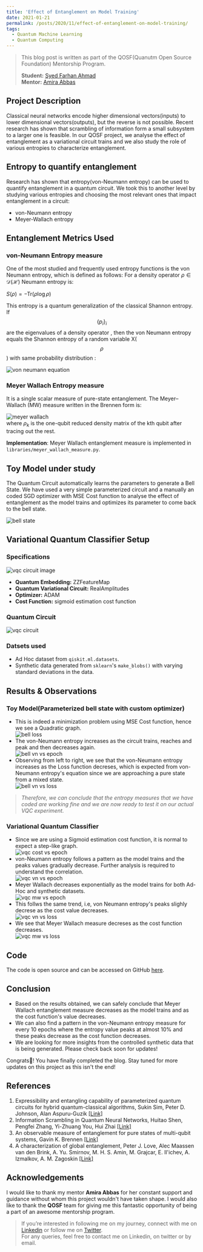 ```yaml
---
title: 'Effect of Entanglement on Model Training'
date: 2021-01-21
permalink: /posts/2020/11/effect-of-entanglement-on-model-training/
tags:
  - Quantum Machine Learning
  - Quantum Computing
---
```


> This blog post is written as part of the QOSF(Quanutm Open Source Foundation) Mentorship Program.  
>   
> **Student:** [Syed Farhan Ahmad](https://www.linkedin.com/in/syedfarhanahmad/)  
> **Mentor:** [Amira Abbas](https://www.linkedin.com/in/amira-abbas/) 

## Project Description

Classical neural networks encode higher dimensional vectors(inputs) to lower dimensional vectors(outputs), but the reverse is not possible. Recent research has shown that scrambling of information form a small subsystem to a larger one is feasible. In our QOSF project, we analyse the effect of entanglement as a variational circuit trains and we also study the role of various entropies to characterize entanglement.


## Entropy to quantify entanglement

Research has shown that entropy(von-Neumann entropy) can be used to quantify entanglement in a quantum circuit. We took this to another level by studying various entropies and choosing the most relevant ones that impact entanglement in a circuit:  
- von-Neumann entropy
- Meyer-Wallach entropy

## Entanglement Metrics Used  

### **von-Neumann Entropy measure**  

One of the most studied and frequently used entropy functions is the von Neumann entropy, which is defined as follows: For a density operator $\rho\in\mathcal{D}(\mathcal{H})$
Neumann entropy is:  

$S(\rho)=-\mathrm{Tr}(\rho \log\rho)$
  
This entropy is a quantum generalization of the classical Shannon entropy. If $$\{p_i\}_i$$  are the eigenvalues of a density operator , then the von Neumann entropy equals the Shannon entropy of a random variable X($$\rho$$) with same probability distribution :  

![von neumann equation](https://raw.githubusercontent.com/born-2learn/born-2learn.github.io/master/_posts/images/qosf/vn_eq.png)

### **Meyer Wallach Entropy measure**
It is a single scalar measure of pure-state entanglement. The Meyer–Wallach (MW) measure written in the Brennen form is:

![meyer wallach](https://raw.githubusercontent.com/born-2learn/born-2learn.github.io/master/_posts/images/qosf/meyerwallach_equation.png)  
where $\rho_k$  is the one-qubit reduced density matrix of the kth qubit after tracing out the rest.

**Implementation**: Meyer Wallach entanglement measure is implemented in `libraries/meyer_wallach_measure.py`.

## Toy Model under study

The Quantum Circuit automatically learns the parameters to generate a Bell State. We have used a very simple parameterized circuit and a manually an coded SGD optimizer with MSE Cost function to analyse the effect of entanglement as the model trains and optimizes its parameter to come back to the bell state.   


![bell state](https://raw.githubusercontent.com/born-2learn/born-2learn.github.io/master/_posts/images/qosf/bell_state.png)


## Variational Quantum Classifier Setup

### Specifications

![vqc circuit image](https://raw.githubusercontent.com/born-2learn/born-2learn.github.io/master/_posts/images/qosf/vqc_arch.png)
- **Quantum Embedding:** ZZFeatureMap
- **Quantum Variational Circuit:** RealAmplitudes
- **Optimizer:** ADAM
- **Cost Function:** sigmoid estimation cost function
### Quantum Circuit

![vqc circuit](https://raw.githubusercontent.com/born-2learn/born-2learn.github.io/master/_posts/images/qosf/vqc_circuit.png)

  
### Datsets used
- Ad Hoc dataset from `qiskit.ml.datasets`.
- Synthetic data generated from `sklearn`'s `make_blobs()` with varying standard deviations in the data.

## Results & Observations

### Toy Model(Parameterized bell state with custom optimizer)  
- This is indeed a minimization problem using MSE Cost function, hence we see a Quadratic graph.  
![bell loss](https://raw.githubusercontent.com/born-2learn/born-2learn.github.io/master/_posts/images/qosf/bell_costvsepoch.png)
- The von-Neumann entropy increases as the circuit trains, reaches and peak and then decreases again.  
![bell vn vs epoch](https://raw.githubusercontent.com/born-2learn/born-2learn.github.io/master/_posts/images/qosf/bell_vn_vs_epoch.png)  
- Observing from left to right, we see that the von-Neumann entropy increases as the Loss function decreses, which is expected from von-Neumann entropy's equation since we are approaching a pure state from a mixed state.  
![bell vn vs loss](https://raw.githubusercontent.com/born-2learn/born-2learn.github.io/master/_posts/images/qosf/bell_vn_vs_loss.png)   
> *Therefore, we can conclude that the entropy measures that we have coded are working fine and we are now ready to test it on our actual VQC experiment.*  

### Variational Quantum Classifier

- Since we are using a Sigmoid estimation cost function, it is normal to expect a step-like graph.  
![vqc cost vs epoch](https://raw.githubusercontent.com/born-2learn/born-2learn.github.io/master/_posts/images/qosf/vqc_cost_vs_epoch.png)  
- von-Neumann entropy follows a pattern as the model trains and the peaks values gradually decrease. Further analysis is required to understand the correlation.  
![vqc vn vs epoch](https://raw.githubusercontent.com/born-2learn/born-2learn.github.io/master/_posts/images/qosf/vqc_vn_vs_epoch.png)  
- Meyer Wallach decreases exponentially as the model trains for both Ad-Hoc and synthetic datasets.  
![vqc mw vs epoch](https://raw.githubusercontent.com/born-2learn/born-2learn.github.io/master/_posts/images/qosf/vqc_mw_vs_epoch.png)  
- This follws the same trend, i.e, von Neumann entropy's peaks slighly decrese as the cost value decreases.  
![vqc vn vs loss](https://raw.githubusercontent.com/born-2learn/born-2learn.github.io/master/_posts/images/qosf/vqc_vn_vs_loss.png)  
- We see that Meyer Wallach measure decreses as the cost function decreases.  
![vqc mw vs loss](https://raw.githubusercontent.com/born-2learn/born-2learn.github.io/master/_posts/images/qosf/vqc_mw_vs_loss.png)  

## Code 

The code is open source and can be accessed on GitHub [here](https://github.com/born-2learn/Entanglement_in_QML).


## Conclusion
 - Based on the results obtained, we can safely conclude that Meyer Wallach entanglement measure decreases as the model trains and as the cost function's value decreases. 
 - We can also find a pattern in the von-Neumann entropy measure for every 10 epochs where the entropy value peaks at almost 10% and these peaks decrease as the cost function decreases.
 - We are looking for more insights from the controlled synthetic data that is being generated. Please check back soon for updates!

Congrats👏! You have finally completed the blog. Stay tuned for more updates on this project as this isn't the end!

## References
1. Expressibility and entangling capability of parameterized quantum circuits for hybrid quantum-classical algorithms, Sukin Sim, Peter D. Johnson, Alan Aspuru-Guzik [[Link]](https://arxiv.org/abs/1905.10876)
2. Information Scrambling in Quantum Neural Networks, Huitao Shen, Pengfei Zhang, Yi-Zhuang You, Hui Zhai [[Link]](https://arxiv.org/abs/1909.11887)
3. An observable measure of entanglement for pure states of multi-qubit systems, Gavin K. Brennen [[Link]](https://arxiv.org/abs/quant-ph/0305094)
4. A characterization of global entanglement, Peter J. Love, Alec Maassen van den Brink, A. Yu. Smirnov, M. H. S. Amin, M. Grajcar, E. Il'ichev, A. Izmalkov, A. M. Zagoskin [[Link]](https://arxiv.org/abs/quant-ph/0602143)

## Acknowledgements

I would like to thank my mentor **Amira Abbas** for her constant support and guidance without whom this project wouldn't have taken shape. I would also like to thank the **QOSF** team for giving me this fantastic opportunity of being a part of an awesome mentorship program.  

> If you’re interested in following me on my journey, connect with me on [Linkedin](https://www.linkedin.com/in/syedfarhanahmad/) or follow me on [Twitter](https://twitter.com/syedfarhanrvce).   
> For any queries, feel free to contact me on Linkedin, on twitter or by email.